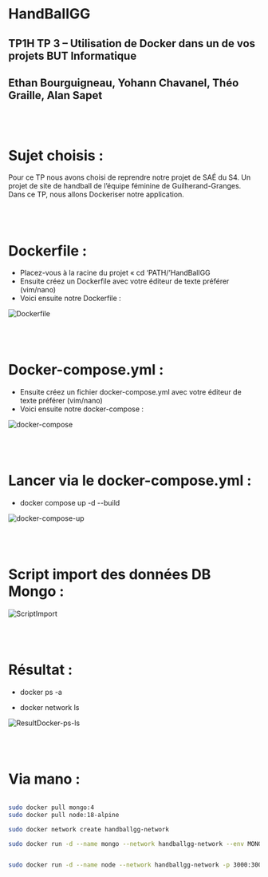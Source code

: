# HandBallGG
 
## TP1H	TP 3 – Utilisation de Docker dans un de vos projets	BUT Informatique
## Ethan Bourguigneau, Yohann Chavanel, Théo Graille, Alan Sapet

<br>
<br>

# Sujet choisis :

Pour ce TP nous avons choisi de reprendre notre projet de SAÉ du S4. Un projet de site de handball de l’équipe féminine de Guilherand-Granges. Dans ce TP, nous allons Dockeriser notre application.

<br>
<br>

# Dockerfile :
-	Placez-vous à la racine du projet « cd ‘PATH/’HandBallGG
-	Ensuite créez un Dockerfile avec votre éditeur de texte préférer (vim/nano)
-	Voici ensuite notre Dockerfile :

![Dockerfile](https://i.imgur.com/iL88t7x.png)

<br>
<br>

# Docker-compose.yml :

-	Ensuite créez un fichier docker-compose.yml avec votre éditeur de texte préférer (vim/nano)
-	Voici ensuite notre docker-compose :

![docker-compose](https://i.imgur.com/1n4EkVd.png)


<br>
<br>

# Lancer via le docker-compose.yml :

- docker compose up -d --build

![docker-compose-up](https://i.imgur.com/jnAMqjy.png)

<br>
<br>


# Script import des données DB Mongo :

![ScriptImport](https://i.imgur.com/UbrgMEC.png)

<br>
<br>

# Résultat :

- docker ps -a

- docker network ls

![ResultDocker-ps-ls](https://i.imgur.com/Psi1egD.png)


<br>
<br>

# Via mano :

```bash 

sudo docker pull mongo:4
sudo docker pull node:18-alpine

sudo docker network create handballgg-network

sudo docker run -d --name mongo --network handballgg-network --env MONGO_INITDB_ROOT_USERNAME: admin --env MONGO_INITDB_ROOT_PASSWORD: admin --env MONGO_INITDB_DATABASE: HandBallGG mongo:4


sudo docker run -d --name node --network handballgg-network -p 3000:3000 --env DATABASE_MONGODB: mongodb://admin:admin@mongodb:27017/ --env JWT_SECRET: UQAwzuiD666c7Jbph27449vFz8Mhis5 node:18-alpine
```
